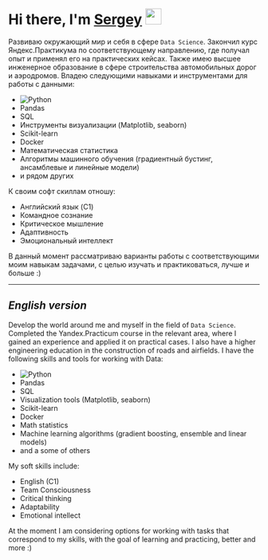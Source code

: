 <h1 align="left">Hi there, I'm <a href="https://daniilshat.ru/" target="_blank">Sergey</a> 
<img src="https://github.com/blackcater/blackcater/raw/main/images/Hi.gif" height="32"/></h1>

Развиваю окружающий мир и себя в сфере `Data Science`. Закончил курс Яндекс.Практикума по соответствующему направлению, где получал опыт и применял его на практических кейсах. Также имею высшее инженерное образование в сфере строительства автомобильных дорог и аэродромов. Владею следующими навыками и инструментами для работы с данными: 

* ![Python](https://img.shields.io/badge/python-3670A0?style=for-the-badge&logo=python&logoColor=ffdd54)
* Pandas
* SQL 
* Инструменты визуализации (Matplotlib, seaborn)
* Scikit-learn
* Docker
* Математическая статистика
* Алгоритмы машинного обучения (градиентный бустинг, ансамблевые и линейные модели)
* и рядом других

К своим софт скиллам отношу:

* Английский язык (C1)
* Командное сознание
* Критическое мышление
* Адаптивность
* Эмоциональный интеллект

В данный момент рассматриваю варианты работы с соответствующими моим навыкам задачами, с целью изучать и практиковаться, лучше и больше :)

- - -
## *English version*

Develop the world around me and myself in the field of `Data Science`. Completed the Yandex.Practicum course in the relevant area, where I gained an experience and applied it on practical cases. I also have a higher engineering education in the construction of roads and airfields. I have the following skills and tools for working with Data:

* ![Python](https://img.shields.io/badge/python-3670A0?style=for-the-badge&logo=python&logoColor=ffdd54)
* Pandas
* SQL
* Visualization tools (Matplotlib, seaborn)
* Scikit-learn
* Docker
* Math statistics
* Machine learning algorithms (gradient boosting, ensemble and linear models)
* and a some of others

My soft skills include:

* English (C1)
* Team Consciousness
* Critical thinking
* Adaptability
* Emotional intellect

At the moment I am considering options for working with tasks that correspond to my skills, with the goal of learning and practicing, better and more :)
